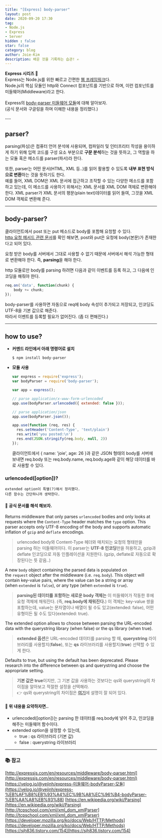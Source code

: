 ```yaml
---
title: "[Express] body-parser"
layout: post
date: 2020-09-20 17:30
tag:
- Node.js
- Express
- Server
hidden : false
star: false
category: blog
author: Joie-Kim
description: 배운 것을 기록하는 습관! ✍️
---
```

<p>
<b>Express 시리즈 🐤</b><br>
Express는 Node.js를 위한 빠르고 간편한 <u>웹 프레임워크</u>다.<br>
Node.js의 핵심 모듈인 http와 Connect 컴포넌트를 기반으로 하며, 이런 컴포넌트를 미들웨어(Middleware)라고 한다.<br>
<br>
Express의 <u>body-parser 미들웨어 모듈</u>에 대해 알아보자.<br>
(공식 문서와 구글링을 하며 이해한 내용을 정리했다.)
</p>
---

## parser?

parsing(파싱)은 컴퓨터 언어 분석에 사용되며, 컴파일러 및 인터프리터 작성을 용이하게 하기 위해 입력 코드를 구성 요소 부분으로 **구문 분석**하는 것을 뜻하고, 그 역할을 하는 모듈 혹은 메소드를 parser(파서)라 한다.

또한, parser는 어떤 문서(HTML, XML 등..)를 읽어 활용할 수 있도록 <b>내부 표현 방식으로 변환</b>하는 것을 뜻하기도 한다. <br>
예를 들어, XML DOM은 XML 문서에 접근하고 조작할 수 있는 다양한 메소드를 포함하고 있는데, 이 메소드를 사용하기 위해서는 XML 문서를 XML DOM 객체로 변환해야 한다. XML parser가 XML 문서의 평문(plain text)데이터를 읽어 들여, 그것을 XML DOM 객체로 변환해 준다.

---

## body-parser?

클라이언트에서 post 또는 put 메소드로 body를 포함해 요청할 수 있다.<br>
[http 요청 메서드 관련 문서](https://developer.mozilla.org/ko/docs/Web/HTTP/Methods)를 확인 해보면, post와 put은 요청에 body(본문)가 존재한다고 되어 있다.

요청 받은 body를 서버에서 그대로 사용할 수 없기 때문에 서버에서 해석 가능한 형태로 변환해야 한다. 즉, <b>parsing</b>을 해야 한다.

http 모듈로만 body를 parsing 하려면 다음과 같이 이벤트를 등록 하고, 그 다음에 인코딩을 해줘야 한다.

```jsx
req.on('data', function(chunk) {
	body += chunk;
});
```

body-parser를 사용하면 자동으로 req에 body 속성이 추가되고 저장되고, 인코딩도 UTF-8을 기본 값으로 해준다.<br>
따라서 이벤트를 등록할 필요가 없어진다. (좀 더 편해진다.)

---

## how to use?

- **커멘드 라인에서 아래 명령어로 설치**

    ```
    $ npm install body-parser
    ```

- **모듈 사용**

    ```jsx
    var express = require('express');
    var bodyParser = require('body-parser');

    var app = express();

    // parse application/x-www-form-urlencoded
    app.use(bodyParser.urlencoded({ extended: false }));

    // parse application/json
    app.use(bodyParser.json());

    app.use(function (req, res) {
      res.setHeader('Content-Type', 'text/plain')
      res.write('you posted:\n')
      res.end(JSON.stringify(req.body, null, 2))
    });
    ```

    클라이언트에서 { name: 'joie', age: 26 }과 같은 JSON 형태의 body를 서버에 보내면 req.body 또는 req.body.name, req.body.age와 같이 해당 데이터를 바로 사용할 수 있다.

### urlencoded([option])?
```
extended option이 특별(?)해서 정리했다.
다른 함수는 간단하니까 생략한다.
```

#### 🤯 공식 문서를 해석 해보자.

Returns middleware that only parses `urlencoded` bodies and only looks at requests where the `Content-Type` header matches the `type` option. This parser accepts only UTF-8 encoding of the body and supports automatic inflation of `gzip` and `deflate` encodings.

> urlencoded body와 Content-Type 헤더와 매치되는 요청의 형태만을 parsing 하는 미들웨어이다.
이 parser는 **UTF-8 인코딩**만을 허용하고, gzip과 deflate 인코딩으로 자동 인플레이션을 지원한다. (gzip, deflate로 자동으로 확장된다는 뜻 같음..)

A new `body` object containing the parsed data is populated on the `request` object after the middleware (i.e. `req.body`). This object will contain key-value pairs, where the value can be a string or array (when `extended` is `false`), or any type (when `extended` is `true`).

> **parsing된 데이터를 포함하는 새로운 body 객체는** 이 미들웨어가 작동한 후에 요청 객체에 채워진다. (즉, **req.body에 채워진다.**)
이 객체는 key-value 쌍을 포함하는데, value는 문자열이나 배열이 될 수도 있고(extended: false), 어떤 유형이든 될 수도 있다(extended: true).

The extended option allows to choose between parsing the URL-encoded data with the querystring library (when false) or the qs library (when true).

> **extended 옵션**은 URL-encoded 데이터를 parsing 할 때, **querystring** 라이브러리를 사용할지(**false**), 또는 **qs** 라이브러리를 사용할지(**true**) 선택할 수 있게 한다.

Defaults to true, but using the default has been deprecated. Please research into the difference between qs and querystring and choose the appropriate setting.

> **기본 값은 true**이지만, 그 기본 값을 사용하는 것보다는 qs와 querystring의 차이점을 알아보고 적절한 설정을 선택해라.
<br> 👉 qs와 querystring의 차이점은 [여기](https://stackoverflow.com/questions/29960764/what-does-extended-mean-in-express-4-0/45690436#45690436)에 설명이 잘 되어 있다.


#### 🥴 위 내용을 요약하자면..

- urlencoded([option])는 parsing 한 데이터를 req.body에 넣어 주고, 인코딩을 해주는 미들웨어 함수이다.
- extended option을 설정할 수 있는데,
    - true : qs 라이브러리 (기본 값)
    - false : querystring 라이브러리

---

### 📚 참고

[http://expressjs.com/en/resources/middleware/body-parser.html](http://expressjs.com/en/resources/middleware/body-parser.html)
[https://velog.io/@yejinh/express-미들웨어-bodyParser-모듈](https://velog.io/@yejinh/express-%EB%AF%B8%EB%93%A4%EC%9B%A8%EC%96%B4-bodyParser-%EB%AA%A8%EB%93%88)
[https://en.wikipedia.org/wiki/Parsing](https://en.wikipedia.org/wiki/Parsing)
[http://tcpschool.com/xml/xml_dom_xmlParser](http://tcpschool.com/xml/xml_dom_xmlParser)
[https://developer.mozilla.org/ko/docs/Web/HTTP/Methods](https://developer.mozilla.org/ko/docs/Web/HTTP/Methods)
[https://sjh836.tistory.com/154](https://sjh836.tistory.com/154)